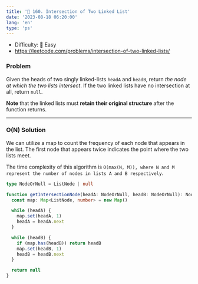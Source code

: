 ```yaml
---
title: '🍰 160. Intersection of Two Linked List'
date: '2023-08-18 06:20:00'
lang: 'en'
type: 'ps'
---
```


- Difficulty: 🍰 Easy
- https://leetcode.com/problems/intersection-of-two-linked-lists/

### Problem

Given the heads of two singly linked-lists `headA` and `headB`, return _the node at which the two lists intersect_. If the two linked lists have no intersection at all, return `null`.

**Note** that the linked lists must **retain their original structure** after the function returns.

---

### O(N) Solution

We can utilize a map to count the frequency of each node that appears in the list. The first node that appears twice indicates the point where the two lists meet.

The time complexity of this algorithm is `O(max(N, M)), where N and M represent the number of nodes in lists A and B respectively`.

```ts
type NodeOrNull = ListNode | null

function getIntersectionNode(headA: NodeOrNull, headB: NodeOrNull): NodeOrNull {
  const map: Map<ListNode, number> = new Map()

  while (headA) {
    map.set(headA, 1)
    headA = headA.next
  }

  while (headB) {
    if (map.has(headB)) return headB
    map.set(headB, 1)
    headB = headB.next
  }

  return null
}
```
